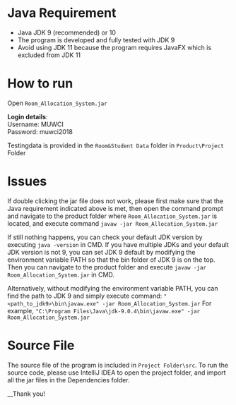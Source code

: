 # Java Requirement
* Java JDK 9 (recommended) or 10
* The program is developed and fully tested with JDK 9
* Avoid using JDK 11 because the program requires JavaFX which is excluded from JDK 11

# How to run
Open `Room_Allocation_System.jar`

__Login details__:\
Username: MUWCI\
Password: muwci2018

Testingdata is provided in the `Room&Student Data` folder in `Product\Project` Folder

# Issues
If double clicking the jar file does not work, 
please first make sure that the Java requirement indicated above is met,
then open the command prompt and navigate to the product folder where `Room_Allocation_System.jar` is located,
and execute command `javaw -jar Room_Allocation_System.jar`

If still nothing happens, you can check your default JDK version by executing `java -version` in CMD.
If you have multiple JDKs and your default JDK version is not 9,
you can set JDK 9 default by modifying the environment variable PATH so that the bin folder of JDK 9 is on the top.
Then you can navigate to the product folder and execute `javaw -jar Room_Allocation_System.jar` in CMD.

Alternatively, without modifying the environment variable PATH,
you can find the path to JDK 9 and simply execute command:
`"<path_to_jdk9>\bin\javaw.exe" -jar Room_Allocation_System.jar`
For example, `"C:\Program Files\Java\jdk-9.0.4\bin\javaw.exe" -jar Room_Allocation_System.jar`

# Source File
The source file of the program is included in `Project Folder\src`.
To run the source code, please use IntelliJ IDEA to open the project folder,
and import all the jar files in the Dependencies folder.

__Thank you!
